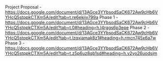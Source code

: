 Project Proposal - https://docs.google.com/document/d/13AGce3YYbsodSaCK672Aw9cHb6VYHcQ5stppkCTXm5A/edit?tab=t.re6ekiiv799a
Phase 1 - https://docs.google.com/document/d/13AGce3YYbsodSaCK672Aw9cHb6VYHcQ5stppkCTXm5A/edit?tab=t.0#heading=h.l4rggs6p3epe
Phase 2 - https://docs.google.com/document/d/13AGce3YYbsodSaCK672Aw9cHb6VYHcQ5stppkCTXm5A/edit?tab=t.lzqxiamak8z1#heading=h.rmcn745x6a7w
Phase 3 - https://docs.google.com/document/d/13AGce3YYbsodSaCK672Aw9cHb6VYHcQ5stppkCTXm5A/edit?tab=t.z5p6uz8qb1sd#heading=h.v2yo26uodsjm
